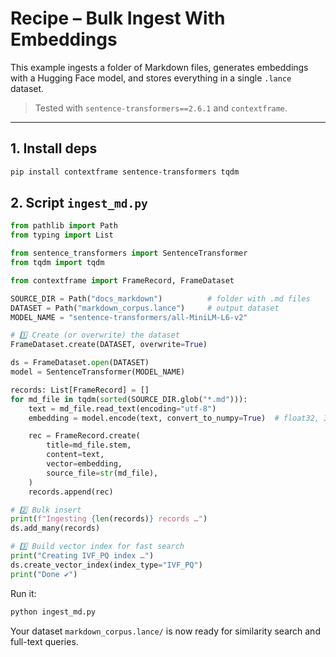# Recipe – Bulk Ingest With Embeddings

This example ingests a folder of Markdown files, generates embeddings with a Hugging Face model, and stores everything in a single `.lance` dataset.

> Tested with `sentence-transformers==2.6.1` and `contextframe`.

---

## 1. Install deps

```bash
pip install contextframe sentence-transformers tqdm
```

## 2. Script `ingest_md.py`

```python
from pathlib import Path
from typing import List

from sentence_transformers import SentenceTransformer
from tqdm import tqdm

from contextframe import FrameRecord, FrameDataset

SOURCE_DIR = Path("docs_markdown")          # folder with .md files
DATASET = Path("markdown_corpus.lance")     # output dataset
MODEL_NAME = "sentence-transformers/all-MiniLM-L6-v2"

# 1️⃣ Create (or overwrite) the dataset
FrameDataset.create(DATASET, overwrite=True)

ds = FrameDataset.open(DATASET)
model = SentenceTransformer(MODEL_NAME)

records: List[FrameRecord] = []
for md_file in tqdm(sorted(SOURCE_DIR.glob("*.md"))):
    text = md_file.read_text(encoding="utf-8")
    embedding = model.encode(text, convert_to_numpy=True)  # float32, 384-dim

    rec = FrameRecord.create(
        title=md_file.stem,
        content=text,
        vector=embedding,
        source_file=str(md_file),
    )
    records.append(rec)

# 2️⃣ Bulk insert
print(f"Ingesting {len(records)} records …")
ds.add_many(records)

# 3️⃣ Build vector index for fast search
print("Creating IVF_PQ index …")
ds.create_vector_index(index_type="IVF_PQ")
print("Done ✔")
```

Run it:

```bash
python ingest_md.py
```

Your dataset `markdown_corpus.lance/` is now ready for similarity search and full-text queries.
